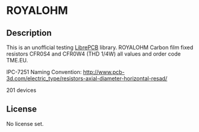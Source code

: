 # ROYALOHM

## Description

This is an unofficial testing [LibrePCB](https://librepcb.org) library. 
ROYALOHM Carbon film fixed resistors CFR0S4 and CFR0W4 (THD 1/4W) all values and order code TME.EU.

IPC-7251 Naming Convention: http://www.pcb-3d.com/electric_type/resistors-axial-diameter-horizontal-resad/

201 devices

## License

No license set.
